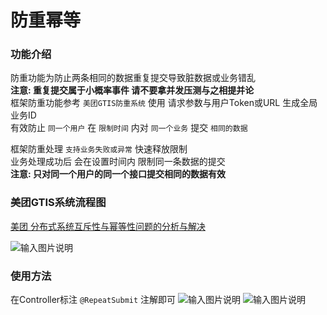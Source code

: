 # 防重幂等
### 功能介绍

防重功能为防止两条相同的数据重复提交导致脏数据或业务错乱<br>
**注意: 重复提交属于小概率事件 请不要拿并发压测与之相提并论**<br>
框架防重功能参考 `美团GTIS防重系统` 使用 请求参数与用户Token或URL 生成全局业务ID<br>
有效防止 `同一个用户` 在 `限制时间` 内对 `同一个业务` 提交 `相同的数据`

框架防重处理 `支持业务失败或异常` 快速释放限制<br>
业务处理成功后 会在设置时间内 限制同一条数据的提交<br>
**注意: 只对同一个用户的同一个接口提交相同的数据有效**




### 美团GTIS系统流程图
[美团 分布式系统互斥性与幂等性问题的分析与解决](https://tech.meituan.com/2016/09/29/distributed-system-mutually-exclusive-idempotence-cerberus-gtis.html)

![输入图片说明](https://images.gitee.com/uploads/images/2022/0303/221926_94763cce_1766278.png "屏幕截图.png")

### 使用方法

在Controller标注 `@RepeatSubmit` 注解即可
![输入图片说明](https://images.gitee.com/uploads/images/2022/0303/223128_fe9cd8ab_1766278.png "屏幕截图.png")
![输入图片说明](https://images.gitee.com/uploads/images/2022/0303/222210_9d380a93_1766278.png "屏幕截图.png")